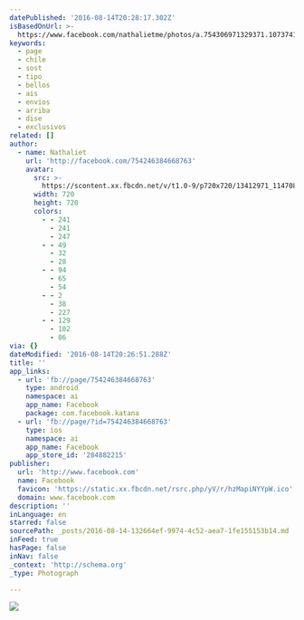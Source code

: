 ```yaml
---
datePublished: '2016-08-14T20:28:17.302Z'
isBasedOnUrl: >-
  https://www.facebook.com/nathalietme/photos/a.754306971329371.1073741828.754246384668763/1147080798718651/?type=3&theater
keywords:
  - page
  - chile
  - sost
  - tipo
  - bellos
  - ais
  - envios
  - arriba
  - dise
  - exclusivos
related: []
author:
  - name: Nathaliet
    url: 'http://facebook.com/754246384668763'
    avatar:
      src: >-
        https://scontent.xx.fbcdn.net/v/t1.0-9/p720x720/13412971_1147080798718651_5095573353425757737_n.jpg?oh=a6296d1940e7621f24e410c7a3325686&oe=585ADFF3
      width: 720
      height: 720
      colors:
        - - 241
          - 241
          - 247
        - - 49
          - 32
          - 28
        - - 94
          - 65
          - 54
        - - 2
          - 38
          - 227
        - - 129
          - 102
          - 86
via: {}
dateModified: '2016-08-14T20:26:51.288Z'
title: ''
app_links:
  - url: 'fb://page/754246384668763'
    type: android
    namespace: ai
    app_name: Facebook
    package: com.facebook.katana
  - url: 'fb://page/?id=754246384668763'
    type: ios
    namespace: ai
    app_name: Facebook
    app_store_id: '284882215'
publisher:
  url: 'http://www.facebook.com'
  name: Facebook
  favicon: 'https://static.xx.fbcdn.net/rsrc.php/yV/r/hzMapiNYYpW.ico'
  domain: www.facebook.com
description: ''
inLanguage: en
starred: false
sourcePath: _posts/2016-08-14-132664ef-9974-4c52-aea7-1fe155153b14.md
inFeed: true
hasPage: false
inNav: false
_context: 'http://schema.org'
_type: Photograph

---
```

![](https://scontent.xx.fbcdn.net/v/t1.0-9/p720x720/13412971_1147080798718651_5095573353425757737_n.jpg?oh=a6296d1940e7621f24e410c7a3325686&oe=585ADFF3)